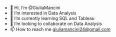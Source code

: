 - 👋 Hi, I’m @GiuliaMancini
- 👀 I’m interested in Data Analysis
- 🌱 I’m currently learning SQL and Tableau
- 💞️ I’m looking to collaborate on Data Analysis
- 📫 How to reach me giuliamancini24@gmail.com

<!---
GiuliaMancini/GiuliaMancini is a ✨ special ✨ repository because its `README.md` (this file) appears on your GitHub profile.
You can click the Preview link to take a look at your changes.
--->
